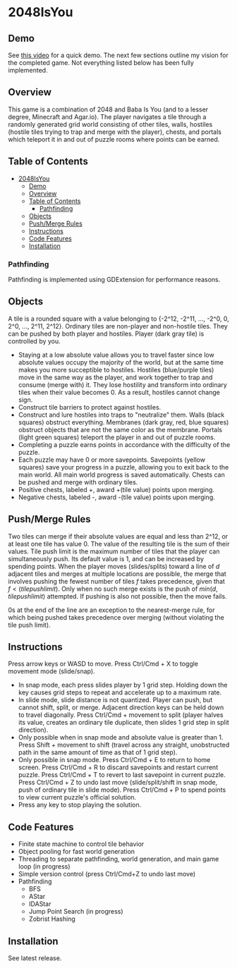 # 2048IsYou

## Demo

See [this video](https://youtu.be/ZlPlCk1zcuc) for a quick demo.
The next few sections outline my vision for the completed game. Not everything listed below has been fully implemented.

## Overview 

This game is a combination of 2048 and Baba Is You (and to a lesser degree, Minecraft and Agar.io). The player navigates a tile through a randomly generated grid world consisting of other tiles,
walls, hostiles (hostile tiles trying to trap and merge with the player), chests, and portals which teleport it in and out of puzzle rooms where points can be earned.

## Table of Contents

- [2048IsYou](#2048isyou)
  - [Demo](#demo)
  - [Overview](#overview)
  - [Table of Contents](#table-of-contents)
    - [Pathfinding](#pathfinding)
  - [Objects](#objects)
  - [Push/Merge Rules](#pushmerge-rules)
  - [Instructions](#instructions)
  - [Code Features](#code-features)
  - [Installation](#installation)

### Pathfinding
Pathfinding is implemented using GDExtension for performance reasons.

## Objects

A tile is a rounded square with a value belonging to {-2^12, -2^11, ..., -2^0, 0, 2^0, ..., 2^11, 2^12}.
Ordinary tiles are non-player and non-hostile tiles. They can be pushed by both player and hostiles.
Player (dark gray tile) is controlled by you.
- Staying at a low absolute value allows you to travel faster since low absolute values occupy the majority of the world, but at the same time makes you more succeptible to hostiles.
Hostiles (blue/purple tiles) move in the same way as the player, and work together to trap and consume (merge with) it. They lose hostility and transform into ordinary tiles when their value becomes 0. As a result, hostiles cannot change sign.
- Construct tile barriers to protect against hostiles.
- Construct and lure hostiles into traps to "neutralize" them.
Walls (black squares) obstruct everything.
Membranes (dark gray, red, blue squares) obstruct objects that are not the same color as the membrane.
Portals (light green squares) teleport the player in and out of puzzle rooms.
- Completing a puzzle earns points in accordance with the difficulty of the puzzle.
- Each puzzle may have 0 or more savepoints.
Savepoints (yellow squares) save your progress in a puzzle, allowing you to exit back to the main world. All main world progress is saved automatically.
Chests can be pushed and merge with ordinary tiles.
- Positive chests, labeled +, award +(tile value) points upon merging.
- Negative chests, labeled -, award -(tile value) points upon merging.

## Push/Merge Rules

Two tiles can merge if their absolute values are equal and less than 2^12, or at least one tile has value 0. The value of the resulting tile is the sum of their values.
Tile push limit is the maximum number of tiles that the player can simultaneously push. Its default value is 1, and can be increased by spending points.
When the player moves (slides/splits) toward a line of $d$ adjacent tiles and merges at multiple locations are possible, the merge that involves pushing the fewest number of tiles $f$ takes precedence, given that $f < (tile push limit)$.
Only when no such merge exists is the push of $min(d, tile push limit)$ attempted.
If pushing is also not possible, then the move fails.

0s at the end of the line are an exception to the nearest-merge rule, for which being pushed takes precedence over merging (without violating the tile push limit).

## Instructions

Press arrow keys or WASD to move.
Press Ctrl/Cmd + X to toggle movement mode (slide/snap).
- In snap mode, each press slides player by 1 grid step. Holding down the key causes grid steps to repeat and accelerate up to a maximum rate.
- In slide mode, slide distance is not quantized. Player can push, but cannot shift, split, or merge. Adjacent direction keys can be held down to travel diagonally.
Press Ctrl/Cmd + movement to split (player halves its value, creates an ordinary tile duplicate, then slides 1 grid step in split direction).
- Only possible when in snap mode and absolute value is greater than 1.
Press Shift + movement to shift (travel across any straight, unobstructed path in the same amount of time as that of 1 grid step).
- Only possible in snap mode.
Press Ctrl/Cmd + E to return to home screen.
Press Ctrl/Cmd + R to discard savepoints and restart current puzzle.
Press Ctrl/Cmd + T to revert to last savepoint in current puzzle.
Press Ctrl/Cmd + Z to undo last move (slide/split/shift in snap mode, push of ordinary tile in slide mode).
Press Ctrl/Cmd + P to spend points to view current puzzle's official solution.
- Press any key to stop playing the solution.


## Code Features

- Finite state machine to control tile behavior
- Object pooling for fast world generation
- Threading to separate pathfinding, world generation, and main game loop (in progress)
- Simple version control (press Ctrl/Cmd+Z to undo last move)
- Pathfinding
  - BFS
  - AStar
  - IDAStar
  - Jump Point Search (in progress)
  - Zobrist Hashing

## Installation

See latest release.
